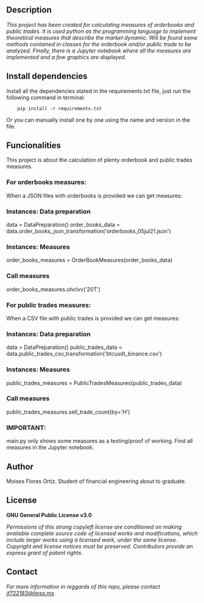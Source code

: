## Description
*This project has been created for calculating measures of orderbooks and public trades. It is used python as the 
programming language to implement theoretical measures that describe the market dynamic. Will be found some methods contained
in classes for the orderbook and/or public trade to be analyzed. Finally, there is a Jupyter notebook where all the measures
are implemented and a few graphics are displayed.*

## Install dependencies

Install all the dependencies stated in the requirements.txt file, just run the following command in terminal:

        pip install -r requirements.txt
        
Or you can manually install one by one using the name and version in the file.

## Funcionalities

This project is about the calculation of plenty orderbook and public trades measures.

### For orderbooks measures: 

When a JSON files with orderbooks is provided we can get measures:

### Instances: Data preparation
data = DataPreparation()
order_books_data = data.order_books_json_transformation('orderbooks_05jul21.json')
### Instances: Measures
order_books_measures = OrderBookMeasures(order_books_data)
### Call measures
order_books_measures.ohclvv('20T')

### For public trades measures: 

When a CSV file with public trades is provided we can get measures:

### Instances: Data preparation
data = DataPreparation()
public_trades_data = data.public_trades_csv_transformation('btcusdt_binance.csv')
### Instances: Measures
public_trades_measures = PublicTradesMeasures(public_trades_data)
### Call measures
public_trades_measures.sell_trade_count(by='H')

### IMPORTANT:
main.py only shows some measures as a testing/proof of working. Find all measures in the Jupyter notebook.

## Author
Moises Flores Ortiz. Student of financial engineering about to graduate.

## License
**GNU General Public License v3.0** 

*Permissions of this strong copyleft license are conditioned on making available 
complete source code of licensed works and modifications, which include larger 
works using a licensed work, under the same license. Copyright and license notices 
must be preserved. Contributors provide an express grant of patent rights.*

## Contact
*For more information in reggards of this repo, please contact if722183@iteso.mx*
